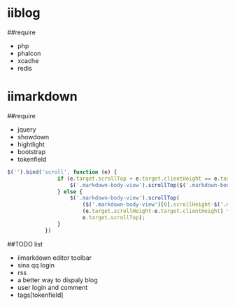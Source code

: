 # iiblog

##require
 * php
 * phalcon
 * xcache
 * redis




# iimarkdown
##require
 * jquery
 * showdown
 * hightlight
 * bootstrap
 * tokenfield

```javascript
$('').bind('scroll', function (e) {
                if (e.target.scrollTop + e.target.clientHeight == e.target.scrollHeight) {
                    $('.markdown-body-view').scrollTop($('.markdown-body-view')[0].scrollHeight);
                } else {
                    $('.markdown-body-view').scrollTop(
                        ($('.markdown-body-view')[0].scrollHeight-$('.markdown-body-view')[0].clientHeight) /
                        (e.target.scrollHeight-e.target.clientHeight) *
                        e.target.scrollTop);
                }
            })
```

##TODO list
  * iimarkdown editor toolbar
  * sina qq login
  * rss
  * a better way to dispaly blog
  * user login and comment
  * tags[tokenfield]
